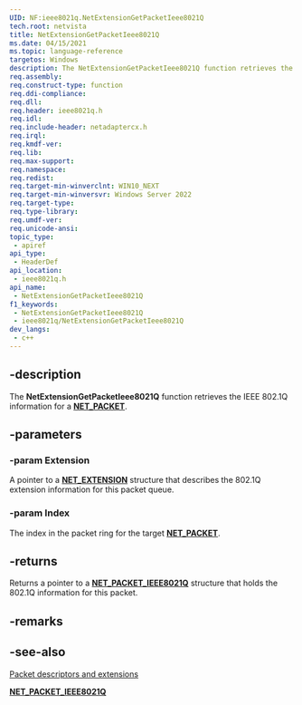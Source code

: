 ```yaml
---
UID: NF:ieee8021q.NetExtensionGetPacketIeee8021Q
tech.root: netvista 
title: NetExtensionGetPacketIeee8021Q
ms.date: 04/15/2021
ms.topic: language-reference
targetos: Windows
description: The NetExtensionGetPacketIeee8021Q function retrieves the 802.1Q information for a NET_PACKET.
req.assembly: 
req.construct-type: function
req.ddi-compliance: 
req.dll: 
req.header: ieee8021q.h
req.idl: 
req.include-header: netadaptercx.h
req.irql: 
req.kmdf-ver: 
req.lib: 
req.max-support: 
req.namespace: 
req.redist: 
req.target-min-winverclnt: WIN10_NEXT
req.target-min-winversvr: Windows Server 2022
req.target-type: 
req.type-library: 
req.umdf-ver: 
req.unicode-ansi: 
topic_type:
 - apiref
api_type:
 - HeaderDef
api_location:
 - ieee8021q.h
api_name:
 - NetExtensionGetPacketIeee8021Q
f1_keywords:
 - NetExtensionGetPacketIeee8021Q
 - ieee8021q/NetExtensionGetPacketIeee8021Q
dev_langs:
 - c++
---
```


## -description

The **NetExtensionGetPacketIeee8021Q** function retrieves the IEEE 802.1Q information for a [**NET_PACKET**](../packet/ns-packet-_net_packet.md).

## -parameters

### -param Extension

A pointer to a [**NET_EXTENSION**](../extension/ns-extension-_net_extension.md) structure that describes the 802.1Q extension information for this packet queue.

### -param Index

The index in the packet ring for the target [**NET_PACKET**](../packet/ns-packet-_net_packet.md).

## -returns

Returns a pointer to a [**NET_PACKET_IEEE8021Q**](../ieee8021qtypes/ns-ieee8021qtypes-net_packet_ieee8021q.md) structure that holds the 802.1Q information for this packet.

## -remarks

## -see-also

[Packet descriptors and extensions](/windows-hardware/drivers/netcx/packet-descriptors-and-extensions)

[**NET_PACKET_IEEE8021Q**](../ieee8021qtypes/ns-ieee8021qtypes-net_packet_ieee8021q.md)